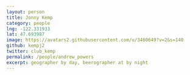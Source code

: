 ```yaml
---
layout: person
title: Jonny Kemp
category: people
lng: -122.331933
lat: 47.693987
image: https://avatars2.githubusercontent.com/u/3460649?v=2&s=140
github: kempj2
twitter: club_kemp
permalink: /people/andrew_powers
excerpt: geographer by day, beerographer at by night
---
```


